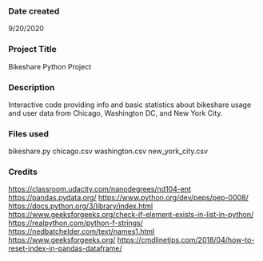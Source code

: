### Date created
9/20/2020

### Project Title
Bikeshare Python Project

### Description
Interactive code providing info and basic statistics about bikeshare usage and user data from Chicago, Washington DC, and New York City.

### Files used
bikeshare.py
chicago.csv
washington.csv
new_york_city.csv

### Credits
https://classroom.udacity.com/nanodegrees/nd104-ent
https://pandas.pydata.org/
https://www.python.org/dev/peps/pep-0008/
https://docs.python.org/3/library/index.html
https://www.geeksforgeeks.org/check-if-element-exists-in-list-in-python/
https://realpython.com/python-f-strings/
https://nedbatchelder.com/text/names1.html
https://www.geeksforgeeks.org/
https://cmdlinetips.com/2018/04/how-to-reset-index-in-pandas-dataframe/
